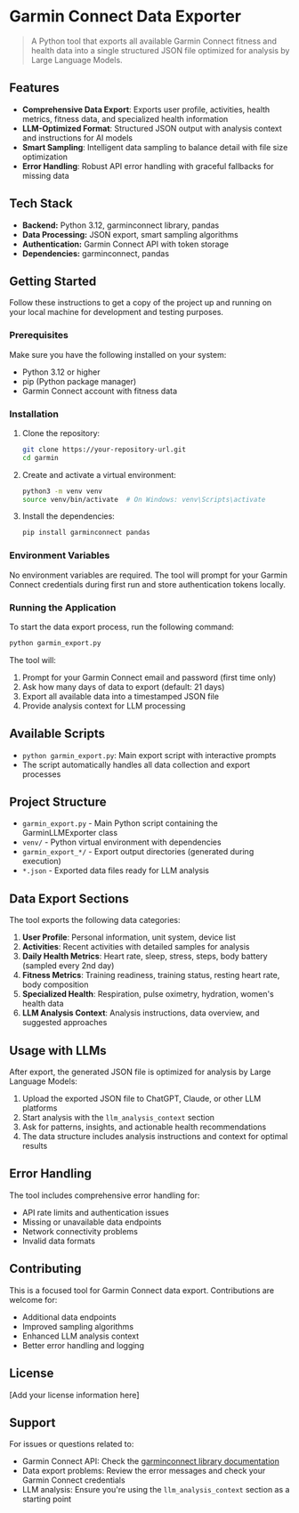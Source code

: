 # Garmin Connect Data Exporter

> A Python tool that exports all available Garmin Connect fitness and health data into a single structured JSON file optimized for analysis by Large Language Models.

## Features

* **Comprehensive Data Export**: Exports user profile, activities, health metrics, fitness data, and specialized health information
* **LLM-Optimized Format**: Structured JSON output with analysis context and instructions for AI models
* **Smart Sampling**: Intelligent data sampling to balance detail with file size optimization
* **Error Handling**: Robust API error handling with graceful fallbacks for missing data

## Tech Stack

* **Backend:** Python 3.12, garminconnect library, pandas
* **Data Processing:** JSON export, smart sampling algorithms
* **Authentication:** Garmin Connect API with token storage
* **Dependencies:** garminconnect, pandas

## Getting Started

Follow these instructions to get a copy of the project up and running on your local machine for development and testing purposes.

### Prerequisites

Make sure you have the following installed on your system:
* Python 3.12 or higher
* pip (Python package manager)
* Garmin Connect account with fitness data

### Installation

1. Clone the repository:
   ```bash
   git clone https://your-repository-url.git
   cd garmin
   ```

2. Create and activate a virtual environment:
   ```bash
   python3 -m venv venv
   source venv/bin/activate  # On Windows: venv\Scripts\activate
   ```

3. Install the dependencies:
   ```bash
   pip install garminconnect pandas
   ```

### Environment Variables

No environment variables are required. The tool will prompt for your Garmin Connect credentials during first run and store authentication tokens locally.

### Running the Application

To start the data export process, run the following command:
```bash
python garmin_export.py
```

The tool will:
1. Prompt for your Garmin Connect email and password (first time only)
2. Ask how many days of data to export (default: 21 days)
3. Export all available data into a timestamped JSON file
4. Provide analysis context for LLM processing

## Available Scripts

* `python garmin_export.py`: Main export script with interactive prompts
* The script automatically handles all data collection and export processes

## Project Structure

* `garmin_export.py` - Main Python script containing the GarminLLMExporter class
* `venv/` - Python virtual environment with dependencies
* `garmin_export_*/` - Export output directories (generated during execution)
* `*.json` - Exported data files ready for LLM analysis

## Data Export Sections

The tool exports the following data categories:

1. **User Profile**: Personal information, unit system, device list
2. **Activities**: Recent activities with detailed samples for analysis
3. **Daily Health Metrics**: Heart rate, sleep, stress, steps, body battery (sampled every 2nd day)
4. **Fitness Metrics**: Training readiness, training status, resting heart rate, body composition
5. **Specialized Health**: Respiration, pulse oximetry, hydration, women's health data
6. **LLM Analysis Context**: Analysis instructions, data overview, and suggested approaches

## Usage with LLMs

After export, the generated JSON file is optimized for analysis by Large Language Models:

1. Upload the exported JSON file to ChatGPT, Claude, or other LLM platforms
2. Start analysis with the `llm_analysis_context` section
3. Ask for patterns, insights, and actionable health recommendations
4. The data structure includes analysis instructions and context for optimal results

## Error Handling

The tool includes comprehensive error handling for:
* API rate limits and authentication issues
* Missing or unavailable data endpoints
* Network connectivity problems
* Invalid data formats

## Contributing

This is a focused tool for Garmin Connect data export. Contributions are welcome for:
* Additional data endpoints
* Improved sampling algorithms
* Enhanced LLM analysis context
* Better error handling and logging

## License

[Add your license information here]

## Support

For issues or questions related to:
* Garmin Connect API: Check the [garminconnect library documentation](https://github.com/cyberjunky/python-garminconnect)
* Data export problems: Review the error messages and check your Garmin Connect credentials
* LLM analysis: Ensure you're using the `llm_analysis_context` section as a starting point
